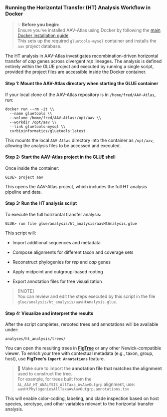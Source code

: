 ### Running the Horizontal Transfer (HT) Analysis Workflow in Docker

> 💡 **Before you begin:**\
> Ensure you've installed AAV-Atlas using Docker by following the [main Docker installation guide](https://github.com/giffordlabcvr/AAV-Atlas/wiki/Docker-Installation).\
> This sets up the required `gluetools-mysql` container and installs the `aav` project database.

The HT analysis in AAV-Atlas investigates recombination-driven horizontal transfer of *cap* genes across divergent *rep* lineages. The analysis is defined entirely within the GLUE project and executed by running a single script, provided the project files are accessible inside the Docker container.

#### Step 1: Mount the AAV-Atlas directory when starting the GLUE container

If your local clone of the AAV-Atlas repository is in `/home/fred/AAV-Atlas`, run:

```
docker run --rm -it \\
  --name gluetools \\
  --volume /home/fred/AAV-Atlas:/opt/aav \\
  --workdir /opt/aav \\
  --link gluetools-mysql \\
  cvrbioinformatics/gluetools:latest
```

This mounts the local `AAV-Atlas` directory into the container as `/opt/aav`, allowing the analysis files to be accessed and executed.

#### Step 2: Start the AAV-Atlas project in the GLUE shell

Once inside the container:

```
GLUE> project aav
```

This opens the AAV-Atlas project, which includes the full HT analysis pipeline and data.

#### Step 3: Run the HT analysis script

To execute the full horizontal transfer analysis:

```
GLUE> run file glue/analysis/ht_analysis/aavHtAnalysis.glue
```

This script will:

-   Import additional sequences and metadata

-   Compose alignments for different taxon and coverage sets

-   Reconstruct phylogenies for *rep* and *cap* genes

-   Apply midpoint and outgroup-based rooting

-   Export annotation files for tree visualization

> [!NOTE]\
> You can review and edit the steps executed by this script in the file `glue/analysis/ht_analysis/aavHtAnalysis.glue`.

#### Step 4: Visualize and interpret the results

After the script completes, rerooted trees and annotations will be available under:

```
analyses/ht_analysis/trees/
```

You can open the resulting trees in **[FigTree](https://github.com/rambaut/figtree/)** or any other Newick-compatible viewer. To enrich your tree with contextual metadata (e.g., taxon, group, host), use **FigTree's `Import Annotations`** feature.

> 🔎 Make sure to import the **annotation file that matches the alignment** used to construct the tree.\
> For example, for trees built from the `AL_AAV_HT_ANALYSIS_AllTaxa_AvAavOutgrp` alignment, use:\
> `aavHtPhylogeniesAllTaxaAvAavOutgrp.annotations.tsv`

This will enable color-coding, labeling, and clade inspection based on host species, serotype, and other variables relevant to the horizontal transfer analysis.
